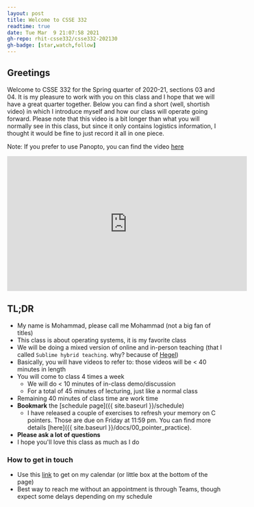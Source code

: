 ```yaml
---
layout: post
title: Welcome to CSSE 332
readtime: true
date: Tue Mar  9 21:07:58 2021
gh-repo: rhit-csse332/csse332-202130
gh-badge: [star,watch,follow]
---
```


## Greetings 
Welcome to CSSE 332 for the Spring quarter of 2020-21, sections 03 and 04. It is my pleasure to work
with you on this class and I hope that we will have a great quarter together. Below you can find a
short (well, shortish video) in which I introduce myself and how our class will operate going
forward. Please note that this video is a bit longer than what you will normally see in this class,
but since it only contains logistics information, I thought it would be fine to just record it all
in one piece. 

Note: If you prefer to use Panopto, you can find the video
[here](https://rose-hulman.hosted.panopto.com/Panopto/Pages/Viewer.aspx?id=be39f49c-1b49-4289-a866-ace7002cbaec)

<iframe width="560" height="315" src="https://www.youtube-nocookie.com/embed/dQ5SAEhnGrc" frameborder="0" allow="accelerometer; autoplay; clipboard-write; encrypted-media; gyroscope; picture-in-picture" allowfullscreen></iframe>

## TL;DR
- My name is Mohammad, please call me Mohammad (not a big fan of titles)
- This class is about operating systems, it is my favorite class
- We will be doing a mixed version of online and in-person teaching (that I called `Sublime hybrid
teaching`. why? because of [Hegel](https://en.wikipedia.org/wiki/Georg_Wilhelm_Friedrich_Hegel))
- Basically, you will have videos to refer to: those videos will be < 40 minutes in length
- You will come to class 4 times a week
  - We will do < 10 minutes of in-class demo/discussion
  - For a total of 45 minutes of lecturing, just like a normal class
- Remaining 40 minutes of class time are work time
- __Bookmark__ the [schedule page]({{ site.baseurl }}/schedule)
  - I have released a couple of exercises to refresh your memory on C pointers. Those are due on
      Friday at 11:59 pm. You can find more details [here]({{ site.baseurl
      }}/docs/00_pointer_practice).
- __Please ask a lot of questions__
- I hope you'll love this class as much as I do

### How to get in touch
- Use this [link](https://calendly.com/mnoureddine) to get on my calendar (or little box at the bottom of the page)
- Best way to reach me without an appointment is through Teams, though expect some delays depending
on my schedule

